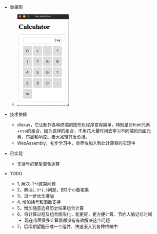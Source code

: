 - 效果图
  - <img src="calculator.jpg" alt="drawing" style="width:170px;height: 300px"/>

- 技术依赖
  - dioxus，它让制作各种终端的图形化程序变得简单，特别是对html元素+css的组合，因为这样的组合，不用花大量时间去学习不同端的页面元素，布局和响应。极大减轻开发负担。
  - WebAssembly，初步学习中，会尽快加入到此计算器的实现中
- 已实现
  - 无括号的整型混合运算
- TODO
  - 1, 解决`-7*8`这类问题
  - 2，解决`1.5*1.5`问题，即2个小数相乘
  - 3，进一步优化排版
  - 4, 增加括号和函数支持
  - 5，增加随意选择历史结果组合计算
  - 6，将计算过程及组合图形化，能更好，更方便计算，节约人脑记忆时间
    - 现在市面很多计算器都没有有效解决这个问题
  - 7，后续期望能形成一个组件，快速嵌入到各种终端中

